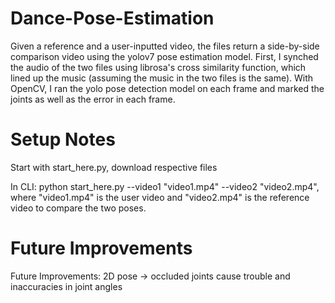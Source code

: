 # Dance-Pose-Estimation
Given a reference and a user-inputted video, the files return a side-by-side comparison video using the yolov7 pose estimation model. First, I synched the audio of the two files using librosa's cross similarity function, which lined up the music (assuming the music in the two files is the same). With OpenCV, I ran the yolo pose detection model on each frame and marked the joints as well as the error in each frame.

# Setup Notes
Start with start_here.py, download respective files

In CLI: python start_here.py --video1 "video1.mp4" --video2 "video2.mp4", where "video1.mp4" is the user video and "video2.mp4" is the reference video to compare the two poses. 

# Future Improvements
Future Improvements: 2D pose -> occluded joints cause trouble and inaccuracies in joint angles
